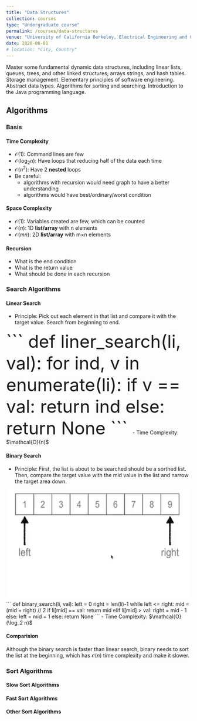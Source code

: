 ```yaml
---
title: "Data Structures"
collection: courses
type: "Undergraduate course"
permalink: /courses/data-structures
venue: "University of California Berkeley, Electrical Engineering and Computer Sciences"
date: 2020-06-01
# location: "City, Country"
---
```


Master some fundamental dynamic data structures, including linear lists, queues, trees, and other linked structures; arrays strings, and hash tables. Storage management. Elementary principles of software engineering. Abstract data types. Algorithms for sorting and searching. Introduction to the Java programming language.

## Algorithms

### Basis

#### Time Complexity
- $\mathcal{O}(1)$: Command lines are few
- $\mathcal{O}(\log_2 n)$: Have loops that reducing half of the data each time
- $\mathcal{O}(n^2)$: Have 2 **nested** loops
- Be careful: 
	- algorithms with recursion would need graph to have a better understanding
	- algorithms would have best/ordinary/worst condition

#### Space Complexity
- $\mathcal{O}(1)$: Variables created are few, which can be counted
- $\mathcal{O}(n)$: 1D **list/array** with n elements
- $\mathcal{O}(mn)$: 2D **list/array** with m$\times$n elements

#### Recursion
- What is the end condition
- What is the return value
- What should be done in each recursion

### Search Algorithms
#### Linear Search
- Principle: Pick out each element in that list and compare it with the target value. Search from beginning to end.
<font size=7>
```
def liner_search(li, val):
	for ind, v in enumerate(li):
		if v == val:
			return ind
	else:
		return None
```
</font>
- Time Complexity: $\mathcal{O}(n)$

#### Binary Search
- Principle: First, the list is about to be searched should be a sorthed list. Then, compare the target value with the mid value in the list and narrow the target area down.<br/>
<img src='/images/linear_search.gif' width='500' height='300'>
```
def binary_search(li, val):
	left = 0
	right = len(li)-1
	while left <= right:
		mid = (mid + right) // 2
		if li[mid] == val:
			return mid
		elif li[mid] > val:
			right = mid - 1
		else:
			left = mid + 1
	else:
		return None
```
- Time Complexity: $\mathcal{O}(\log_2 n)$

#### Comparision
Although the binary search is faster than linear search, binary needs to sort the list at the beginning, which has $\mathcal{O}(n)$ time complexity and make it slower.

### Sort Algorithms

#### Slow Sort Algorithms


#### Fast Sort Algorithms


#### Other Sort Algorithms






















